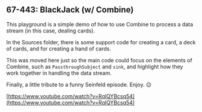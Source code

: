 67-443: BlackJack (w/ Combine)
---

This playground is a simple demo of how to use Combine to process a data stream (in this case, dealing cards).  

In the Sources folder, there is some support code for creating a card, a deck of cards, and for creating a hand of cards. 

This was moved here just so the main code could focus on the elements of Combine, such as `PassthroughSubject` and `sink`, and highlight how they work together in handling the data stream.

Finally, a little tribute to a funny Seinfeld episode. Enjoy. 😉

[https://www.youtube.com/watch?v=RqlQYBcsq54](https://www.youtube.com/watch?v=RqlQYBcsq54)

